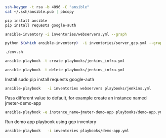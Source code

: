 ```bash
ssh-keygen -t rsa -b 4096 -C "ansible"
cat ~/.ssh/ansible.pub | pbcopy
```

```bash
pip install ansible
pip install requests google-auth
```

```bash
ansible-inventory -i inventories/webservers.yml --graph
```

```bash
python $(which ansible-inventory)  -i inventories/server_gcp.yml --graph
```

```bash
./env.sh

```

```bash
ansible-playbook -t create playbooks/jenkins_infra.yml
```

```bash
ansible-playbook -t delete playbooks/jenkins_infra.yml
```



Install sudo pip install requests google-auth
```bash
ansible-playbook   -i inventories webservers playbooks/jenkins.yml
```

Pass different value to default, for example create an instance named  jmeter-demo-app 
```bash
ansible-playbook -e instance_name=jmeter-demo-app playbooks/demo-app.yml
```

Run demo app playbook using gcp inventory
```bash
ansible-playbook   -i inventories playbooks/demo-app.yml

```